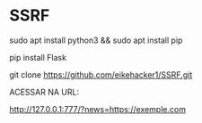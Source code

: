 # SSRF

sudo apt install python3 && sudo apt install pip


pip install Flask 


git clone https://github.com/eikehacker1/SSRF.git

ACESSAR NA URL:

http://127.0.0.1:777/?news=https://exemple.com
